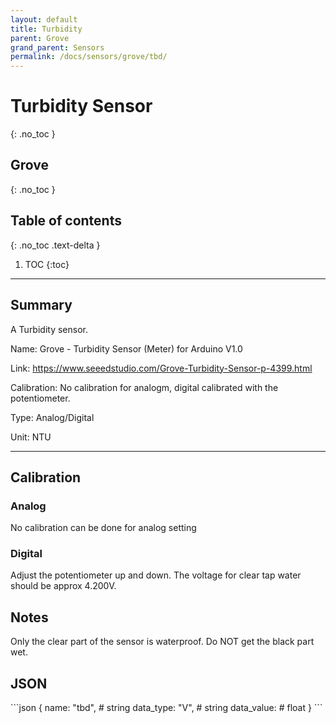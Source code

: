 ```yaml
---
layout: default
title: Turbidity
parent: Grove
grand_parent: Sensors
permalink: /docs/sensors/grove/tbd/
---
```


# Turbidity Sensor
{: .no_toc }
## Grove
{: .no_toc }

## Table of contents
{: .no_toc .text-delta }

1. TOC
{:toc}

---

## Summary

A Turbidity sensor.

Name: Grove - Turbidity Sensor (Meter) for Arduino V1.0

Link: https://www.seeedstudio.com/Grove-Turbidity-Sensor-p-4399.html

Calibration: No calibration for analogm, digital calibrated with the potentiometer.

Type: Analog/Digital 

Unit: NTU

---

## Calibration 

### Analog
No calibration can be done for analog setting

### Digital 
Adjust the potentiometer up and down. The voltage for clear tap water should be approx 4.200V.

## Notes
Only the clear part of the sensor is waterproof. Do NOT get the black part wet. 

## JSON 

<div class="code-example" markdown="1">
```json
{
  name: "tbd",      # string
  data_type: "V",   # string
  data_value:       # float
}
```
</div>